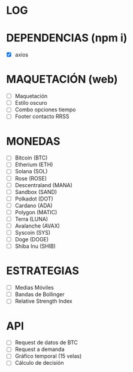 # LOG
# DEPENDENCIAS (npm i)
- [x] axios
# MAQUETACIÓN (web)
- [ ] Maquetación
- [ ] Estilo oscuro
- [ ] Combo opciones tiempo
- [ ] Footer contacto RRSS
# MONEDAS
- [ ] Bitcoin (BTC)
- [ ] Etherium (ETH)
- [ ] Solana (SOL)
- [ ] Rose (ROSE)
- [ ] Descentraland (MANA)
- [ ] Sandbox (SAND)
- [ ] Polkadot (DOT)
- [ ] Cardano (ADA)
- [ ] Polygon (MATIC)
- [ ] Terra (LUNA)
- [ ] Avalanche (AVAX)
- [ ] Syscoin (SYS)
- [ ] Doge (DOGE)
- [ ] Shiba Inu (SHIB)
# ESTRATEGIAS
- [ ] Medias Móviles
- [ ] Bandas de Bollinger
- [ ] Relative Strength Index
# API
- [ ] Request de datos de BTC
- [ ] Request a demanda
- [ ] Gráfico temporal (15 velas)
- [ ] Cálculo de decisión